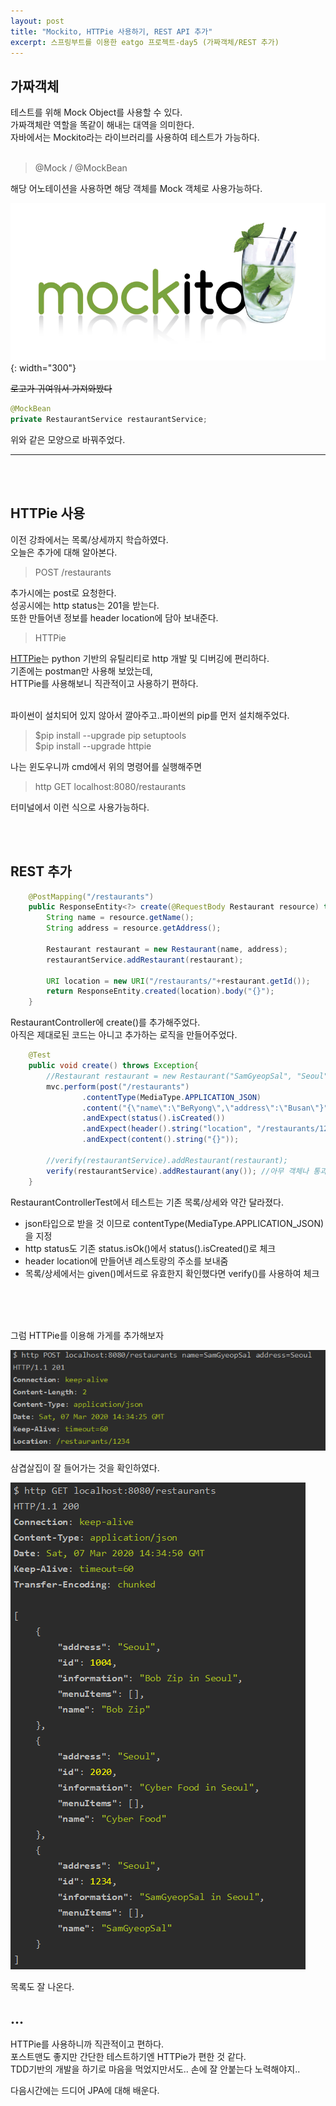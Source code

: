 ```yaml
---
layout: post
title: "Mockito, HTTPie 사용하기, REST API 추가"
excerpt: 스프링부트를 이용한 eatgo 프로젝트-day5 (가짜객체/REST 추가)
---
```


<h2>가짜객체</h2>
테스트를 위해 Mock Object를 사용할 수 있다.<br>
가짜객체란 역할을 똑같이 해내는 대역을 의미한다.<br>
자바에서는 Mockito라는 라이브러리를 사용하여 테스트가 가능하다.
<br><br>

> @Mock / @MockBean 

해당 어노테이션을 사용하면 해당 객체를 Mock 객체로 사용가능하다.

![mockito](../../images/20200307/mockito.png){: width="300"} 

<s>로고가 귀여워서 가져와봤다</s>

```java
@MockBean
private RestaurantService restaurantService;
```

위와 같은 모양으로 바꿔주었다.

---
<br><br>
<h2>HTTPie 사용</h2>

이전 강좌에서는 목록/상세까지 학습하였다.<br>
오늘은 추가에 대해 알아본다.

> POST /restaurants

추가시에는 post로 요청한다.<br>
성공시에는 http status는 201을 받는다.<br>
또한 만들어낸 정보를 header location에 담아 보내준다.<br>


> HTTPie
 
[HTTPie](https://httpie.org/)는 python 기반의 유틸리티로 http 개발 및 디버깅에 편리하다.<br>
기존에는 postman만 사용해 보았는데,<br>
HTTPie를 사용해보니 직관적이고 사용하기 편하다.
<br><br>
 
파이썬이 설치되어 있지 않아서 깔아주고..파이썬의 pip를 먼저 설치해주었다.
 

> $pip install --upgrade pip setuptools<br>
  $pip install --upgrade httpie

나는 윈도우니까 cmd에서 위의 명령어를 실행해주면

> http GET localhost:8080/restaurants

터미널에서 이런 식으로 사용가능하다.

<br><br>
<h2>REST 추가</h2>

```java
    @PostMapping("/restaurants")
    public ResponseEntity<?> create(@RequestBody Restaurant resource) throws URISyntaxException {
        String name = resource.getName();
        String address = resource.getAddress();

        Restaurant restaurant = new Restaurant(name, address);
        restaurantService.addRestaurant(restaurant);

        URI location = new URI("/restaurants/"+restaurant.getId());
        return ResponseEntity.created(location).body("{}");
    }
```

RestaurantController에 create()를 추가해주었다.<br>
아직은 제대로된 코드는 아니고 추가하는 로직을 만들어주었다.


```java
    @Test
    public void create() throws Exception{
        //Restaurant restaurant = new Restaurant("SamGyeopSal", "Seoul");
        mvc.perform(post("/restaurants")
                .contentType(MediaType.APPLICATION_JSON)
                .content("{\"name\":\"BeRyong\",\"address\":\"Busan\"}"))
                .andExpect(status().isCreated())
                .andExpect(header().string("location", "/restaurants/1234"))
                .andExpect(content().string("{}"));

        //verify(restaurantService).addRestaurant(restaurant);
        verify(restaurantService).addRestaurant(any()); //아무 객체나 통과
    }

```

RestaurantControllerTest에서 테스트는 기존 목록/상세와 약간 달라졌다.

- json타입으로 받을 것 이므로 contentType(MediaType.APPLICATION_JSON)을 지정
- http status도 기존 status.isOk()에서 status().isCreated()로 체크
- header location에 만들어낸 레스토랑의 주소를 보내줌
- 목록/상세에서는 given()메서드로 유효한지 확인했다면 verify()를 사용하여 체크 
 
<br><br><br>

그럼 HTTPie를 이용해 가게를 추가해보자

![post 요청](../../images/20200307/image1.png)

삼겹살집이 잘 들어가는 것을 확인하였다.

![목록](../../images/20200307/image2.png)

목록도 잘 나온다.


<h2>...</h2>
HTTPie를 사용하니까 직관적이고 편하다.<br>
포스트맨도 좋지만 간단한 테스트하기엔 HTTPie가 편한 것 같다.<br>
TDD기반의 개발을 하기로 마음을 먹었지만서도.. 손에 잘 안붙는다 노력해야지..<br>

다음시간에는 드디어 JPA에 대해 배운다.


 